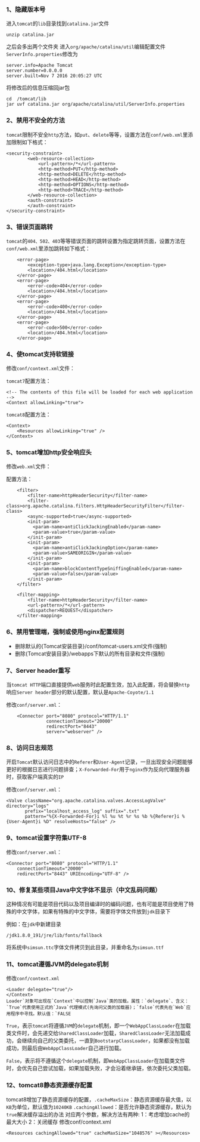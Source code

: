 ### 1、隐藏版本号

进入`tomcat`的`lib`目录找到`catalina.jar`文件

```
unzip catalina.jar
```

之后会多出两个文件夹 进入`org/apache/catalina/util`编辑配置文件`ServerInfo.properties`修改为

```
server.info=Apache Tomcat
server.number=0.0.0.0
server.built=Nov 7 2016 20:05:27 UTC
```

将修改后的信息压缩回jar包

```
cd  /tomcat/lib
jar uvf catalina.jar org/apache/catalina/util/ServerInfo.properties
```

### 2、禁用不安全的方法

`tomcat`限制不安全`http`方法，如`put`、`delete`等等，设置方法在`conf/web.xml`里添加限制如下格式：

```
<security-constraint> 
        <web-resource-collection> 
            <url-pattern>/*</url-pattern> 
            <http-method>PUT</http-method> 
            <http-method>DELETE</http-method> 
            <http-method>HEAD</http-method> 
            <http-method>OPTIONS</http-method>  
            <http-method>TRACE</http-method> 
        </web-resource-collection> 
        <auth-constraint> 
        </auth-constraint> 
</security-constraint>
```

### 3、错误页面跳转

`tomcat`的`404、502、403`等等错误页面的跳转设置为指定跳转页面，设置方法在`conf/web.xml`里添加跳转如下格式：

```
    <error-page> 
        <exception-type>java.lang.Exception</exception-type> 
        <location>/404.html</location> 
    </error-page> 
    <error-page> 
        <error-code>404</error-code> 
        <location>/404.html</location> 
    </error-page> 
    <error-page> 
        <error-code>400</error-code> 
        <location>/404.html</location> 
    </error-page> 
    <error-page> 
        <error-code>500</error-code> 
        <location>/404.html</location> 
    </error-page> 
```

### 4、使tomcat支持软链接

修改`conf/context.xml`文件：

`tomcat7`配置方法：

```
<!-- The contents of this file will be loaded for each web application -->
<Context allowLinking="true">
```

`tomcat8`配置方法：

```
<Context>
    <Resources allowLinking="true" />
</Context>
```

### 5、tomcat增加http安全响应头

修改`web.xml`文件：

配置方法：

```
    <filter>
        <filter-name>httpHeaderSecurity</filter-name>
        <filter-class>org.apache.catalina.filters.HttpHeaderSecurityFilter</filter-class>
        <async-supported>true</async-supported>
        <init-param>
          <param-name>antiClickJackingEnabled</param-name>
          <param-value>true</param-value>
        </init-param>
        <init-param>
          <param-name>antiClickJackingOption</param-name>
          <param-value>SAMEORIGIN</param-value>
        </init-param>
        <init-param>
          <param-name>blockContentTypeSniffingEnabled</param-name>
          <param-value>false</param-value>
        </init-param>
    </filter>

    <filter-mapping>
        <filter-name>httpHeaderSecurity</filter-name>
        <url-pattern>/*</url-pattern>
        <dispatcher>REQUEST</dispatcher>
    </filter-mapping>
```

### 6、禁用管理端，强制或使用nginx配置规则

- 删除默认的{Tomcat安装目录}/conf/tomcat-users.xml文件(强制)
- 删除{Tomcat安装目录}/webapps下默认的所有目录和文件(强制)

### 7、Server header重写

当`tomcat HTTP`端口直接提供`web`服务时此配置生效，加入此配置，将会替换`http`响应`Server header`部分的默认配置，默认是`Apache-Coyote/1.1`

修改`conf/server.xml`：

```
    <Connector port="8080" protocol="HTTP/1.1"
               connectionTimeout="20000"
               redirectPort="8443" 
               server="webserver" />
```

### 8、访问日志规范

开启`Tomcat`默认访问日志中的`Referer`和`User-Agent`记录，一旦出现安全问题能够更好的根据日志进行问题排查；`X-Forwarded-For`用于`nginx`作为反向代理服务器时，获取客户端真实的`IP`

修改`conf/server.xml`：

```
<Valve className="org.apache.catalina.valves.AccessLogValve" directory="logs"
       prefix="localhost_access_log" suffix=".txt"
       pattern="%{X-Forwarded-For}i %l %u %t %r %s %b %{Referer}i %{User-Agent}i %D" resolveHosts="false" />
```

### 9、tomcat设置字符集UTF-8

修改`conf/server.xml`：

```
<Connector port="8080" protocol="HTTP/1.1"
    connectionTimeout="20000"
    redirectPort="8443" URIEncoding="UTF-8" />
```

### 10、修复某些项目Java中文字体不显示（中文乱码问题）

这种情况有可能是项目代码以及项目编译时的编码问题，也有可能是项目使用了特殊的中文字体，如果有特殊的中文字体，需要将字体文件放到`jdk`目录下

例如：在`jdk`中新建目录

```
/jdk1.8.0_191/jre/lib/fonts/fallback
```

将系统中`simsun.ttc`字体文件拷贝到此目录，并重命名为`simsun.ttf`

### 11、tomcat遵循JVM的delegate机制

修改`conf/context.xml`

```
<Loader delegate="true"/>
</Context>
Loader`对象可出现在`Context`中以控制`Java`类的加载。属性：`delegate`、含义：`True`代表使用正式的`Java`代理模式(先询问父类的加载器)；`false`代表先在`Web`应用程序中寻找。默认值：`FALSE
```

`True`，表示`tomcat`将遵循`JVM`的`delegate`机制，即一个`WebAppClassLoader`在加载类文件时，会先递交给`SharedClassLoader`加载，`SharedClassLoader`无法加载成功，会继续向自己的父类委托，一直到`BootstarpClassLoader`，如果都没有加载成功，则最后由`WebAppClassLoader`自己进行加载。

`False`，表示将不遵循这个`delegate`机制，即`WebAppClassLoader`在加载类文件时，会优先自己尝试加载，如果加载失败，才会沿着继承链，依次委托父类加载。

### 12、tomcat8静态资源缓存配置

tomcat8增加了静态资源缓存的配置，`.cacheMaxSize`：静态资源缓存最大值，以`KB`为单位，默认值为`10240KB` `.cachingAllowed`：是否允许静态资源缓存，默认为`true`解决缓存溢出的办法 对应两个参数，解决方法有两种: 1：考虑增加cache的最大大小 2：关闭缓存 修改conf/context.xml

```
<Resources cachingAllowed="true" cacheMaxSize="1048576" ></Resources>
```